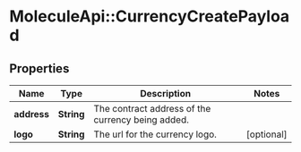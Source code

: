 # MoleculeApi::CurrencyCreatePayload

## Properties
Name | Type | Description | Notes
------------ | ------------- | ------------- | -------------
**address** | **String** | The contract address of the currency being added. | 
**logo** | **String** | The url for the currency logo. | [optional] 


